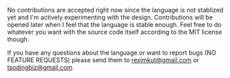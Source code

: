 No contributions are accepted right now since the language is not
stablized yet and I'm actively experimenting with the
design. Contributions will be opened later when I feel that the
language is stable enough. Feel free to do whatever you want with the
source code itself according to the MIT license though.

If you have any questions about the language or want to report bugs
(NO FEATURE REQUESTS) please send them to reximkut@gmail.com or
tsodingbiz@gmail.com
